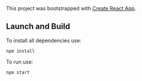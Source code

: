 This project was bootstrapped with [Create React App](https://github.com/facebookincubator/create-react-app).

## Launch and Build

To install all dependencies use:

`npm install`

To run use:

`npm start`
